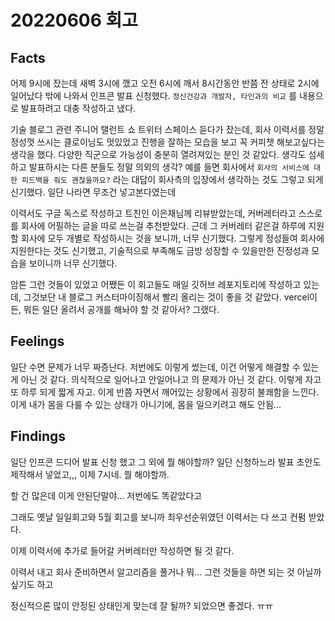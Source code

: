 # 20220606 회고

## Facts

어제 9시에 잤는데 새벽 3시에 깼고 오전 6시에 깨서 8시간동안 반쯤 잔 상태로 2시에 일어났다
밖에 나와서 인프콘 발표 신청했다. `정신건강과 개발자, 타인과의 비교` 를 내용으로 발표하려고 대충 작성하고 냈다.

기술 블로그 관련 주니어 탤런트 쇼 트위터 스페이스 듣다가 잤는데, 회사 이력서를 정말 정성껏 쓰시는 클로이님도 멋있었고 진행을 잘하는 모습을 보고 꼭 커피챗 해보고싶다는 생각을 했다. 다양한 직군으로 가능성이 충분히 열려져있는 분인 것 같았다. 생각도 섬세하고 발표하시는 다른 분들도 정말 의외의 생각? 예를 들면 회사에서 `회사의 서비스에 대한 피드백을 줘도 괜찮을까요?` 라는 대답이 회사측의 입장에서 생각하는 것도 그렇고 되게 신기했다. 일단 나라면 무조건 넣고본다였는데

이력서도 구글 독스로 작성하고 트친인 이은재님께 리뷰받았는데,  커버레터라고 스스로를 회사에 어필하는 글을 따로 쓰는걸 추천받았다. 근데 그 커버레터 같은걸 하루에 지원할 회사에 모두 개별로 작성하시는 것을 보니까, 너무 신기했다. 그렇게 정성들여 회사에 지원한다는 것도 신기했고, 기술적으로 부족해도 금방 성장할 수 있을만한 진정성과 모습을 보이니까 너무 신기했다.

암튼 그런 것들이 있었고 어쨌든 이 회고들도 매일 깃허브 레포지토리에 작성하고 있는데, 그것보단 내 블로그 커스터마이징해서 빨리 올리는 것이 좋을 것 같았다. vercel이든, 뭐든 일단 올려서 공개를 해놔야 할 것 같아서? 그랬다.

## Feelings

일단 수면 문제가 너무 짜증난다. 저번에도 이렇게 썼는데, 이건 어떻게 해결할 수 있는게 아닌 것 같다. 의식적으로 일어나고 안일어나고 의 문제가 아닌 것 같다. 이렇게 자고 또 하루 되게 짧게 자고. 이게 반쯤 자면서 깨어있는 상황에서 굉장히 불쾌함을 느낀다. 이게 내가 몸을 다룰 수 있는 상태가 아니기에, 몸을 일으키려고 해도 안됨...

## Findings

일단 인프콘 드디어 발표 신청 했고
그 외에 뭘 해야할까? 일단 신청하느라 발표 초안도 제작해서 넣었고,,, 이제 7시네.
뭘 해야할까.

할 건 많은데 이게 안된단말야... 저번에도 똑같았다고

그래도 옛날 일일회고와 5월 회고를 보니까 최우선순위였던 이력서는 다 쓰고 컨펌 받았다.

이제 이력서에 추가로 들어갈 커버레터만 작성하면 될 것 같다.

이력서 내고 회사 준비하면서 알고리즘을 풀거나 뭐... 그런 것들을 하면 되는 것 아닐까 싶기도 하고

정신적으론 많이 안정된 상태인게 맞는데 잘 될까? 되었으면 좋겠다. ㅠㅠ
